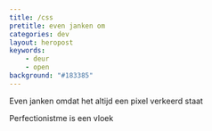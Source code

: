 ```yaml
---
title: /css
pretitle: even janken om
categories: dev
layout: heropost
keywords:
    - deur
    - open
background: "#183385"
---
```


Even janken omdat het altijd een pixel verkeerd staat

Perfectionistme is een vloek